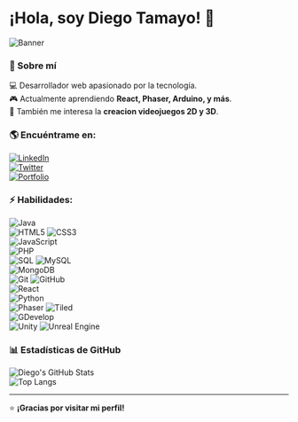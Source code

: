 # ¡Hola, soy Diego Tamayo! 👋  

![Banner](https://github.com/diego-tamayo/diego-tamayo/blob/main/DALL%C2%B7E2025-03.png)  

### 🚀 Sobre mí  
💻 Desarrollador web apasionado por la tecnología.  
🎮 Actualmente aprendiendo **React, Phaser, Arduino, y más**.  
📝 También me interesa la **creacion videojuegos 2D y 3D**.  

### 🌎 Encuéntrame en:  
[![LinkedIn](https://img.shields.io/badge/LinkedIn-0077B5?style=for-the-badge&logo=linkedin&logoColor=white)](https://linkedin.com/in/diego-tamayo)  
[![Twitter](https://img.shields.io/badge/Twitter-1DA1F2?style=for-the-badge&logo=twitter&logoColor=white)](https://twitter.com/diego-tamayo)  
[![Portfolio](https://img.shields.io/badge/Portfolio-000?style=for-the-badge&logo=vercel&logoColor=white)](https://www.nexoscompany.shop/)  

### ⚡ Habilidades:  
![Java](https://img.shields.io/badge/Java-ED8B00?style=for-the-badge&logo=java&logoColor=white)     
![HTML5](https://img.shields.io/badge/HTML5-E34F26?style=for-the-badge&logo=html5&logoColor=white)  ![CSS3](https://img.shields.io/badge/CSS3-1572B6?style=for-the-badge&logo=css3&logoColor=white)  
![JavaScript](https://img.shields.io/badge/JavaScript-F7DF1E?style=for-the-badge&logo=javascript&logoColor=black)  
![PHP](https://img.shields.io/badge/PHP-777BB4?style=for-the-badge&logo=php&logoColor=white)  
![SQL](https://img.shields.io/badge/SQL-025E8C?style=for-the-badge&logo=postgresql&logoColor=white)  ![MySQL](https://img.shields.io/badge/MySQL-4479A1?style=for-the-badge&logo=mysql&logoColor=white)  
![MongoDB](https://img.shields.io/badge/MongoDB-47A248?style=for-the-badge&logo=mongodb&logoColor=white)  
![Git](https://img.shields.io/badge/Git-F05032?style=for-the-badge&logo=git&logoColor=white) ![GitHub](https://img.shields.io/badge/GitHub-181717?style=for-the-badge&logo=github&logoColor=white)  
![React](https://img.shields.io/badge/React-61DAFB?style=for-the-badge&logo=react&logoColor=black)  
![Python](https://img.shields.io/badge/Python-3776AB?style=for-the-badge&logo=python&logoColor=white)  
![Phaser](https://img.shields.io/badge/Phaser-007ACC?style=for-the-badge&logo=phaser&logoColor=white)  ![Tiled](https://img.shields.io/badge/Tiled-FFCC00?style=for-the-badge&logo=Tiled&logoColor=black)  
![GDevelop](https://img.shields.io/badge/GDevelop-0080FF?style=for-the-badge&logo=gdevelop&logoColor=white)  
![Unity](https://img.shields.io/badge/Unity-100000?style=for-the-badge&logo=unity&logoColor=white)  ![Unreal Engine](https://img.shields.io/badge/Unreal%20Engine-0E1128?style=for-the-badge&logo=unreal-engine&logoColor=white)  




### 📊 Estadísticas de GitHub  
![Diego's GitHub Stats](https://github-readme-stats.vercel.app/api?username=diego-tamayo&show_icons=true&theme=radical)  
![Top Langs](https://github-readme-stats.vercel.app/api/top-langs/?username=diego-tamayo&layout=compact&theme=radical)  

---
⭐ **¡Gracias por visitar mi perfil!**  
